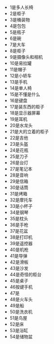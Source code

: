 - 1是多人长椅
- 2是柜子
- 3是桶装物
- 4是包包
- 5是瓶子
- 6是碗
- 7是大车
- 8是柜子
- 9是摄像头和相机
- 10是易拉罐
- 11是帽子
- 12是小轿车
- 13是手机
- 14是单人椅
- 15是不懂是什么
- 16是键盘
- 17是装东西的柜子
- 18是显示器屏幕
- 19是耳机
- 20是水龙头
- 21是大的立着的柜子
- 22是吉他
- 23是头盔
- 24是花瓶
- 25是刀子
- 26是台灯
- 27是笔记本
- 28是音响
- 29是信箱
- 30是话筒
- 31是烤箱
- 32是摩托车
- 33是小杯子
- 34是钢琴
- 35是枕头
- 36是手枪
- 37是花盆
- 38是打印机
- 39是遥控器
- 40是机枪
- 41是导弹
- 42是滑板
- 43是沙发
- 44是奇怪的柜台
- 45是桌子
- 46按键手机
- 47是
- 48是火车头
- 49是船
- 50是洗衣机
- 51是鸟屋
- 52是床
- 53是浴缸
- 54是储物盆
